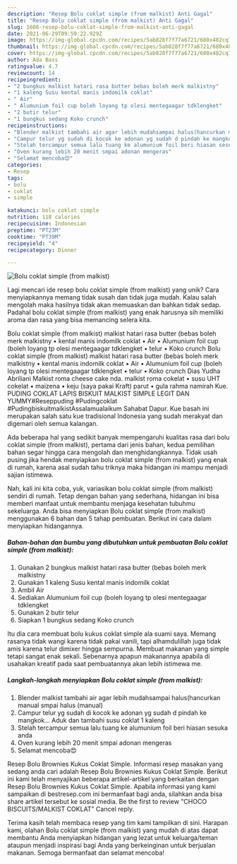 ```yaml
---
description: "Resep Bolu coklat simple (from malkist) Anti Gagal"
title: "Resep Bolu coklat simple (from malkist) Anti Gagal"
slug: 1606-resep-bolu-coklat-simple-from-malkist-anti-gagal
date: 2021-06-29T09:59:22.929Z
image: https://img-global.cpcdn.com/recipes/5ab828f7f77a6721/680x482cq70/bolu-coklat-simple-from-malkist-foto-resep-utama.jpg
thumbnail: https://img-global.cpcdn.com/recipes/5ab828f7f77a6721/680x482cq70/bolu-coklat-simple-from-malkist-foto-resep-utama.jpg
cover: https://img-global.cpcdn.com/recipes/5ab828f7f77a6721/680x482cq70/bolu-coklat-simple-from-malkist-foto-resep-utama.jpg
author: Ada Bass
ratingvalue: 4.7
reviewcount: 14
recipeingredient:
- "2 bungkus malkist hatari rasa butter bebas boleh merk malkistny"
- "1 kaleng Susu kental manis indomilk coklat"
- " Air"
- " Alumunium foil cup boleh loyang tp olesi mentegaagar tdklengket"
- "2 butir telur"
- "1 bungkus sedang Koko crunch"
recipeinstructions:
- "Blender malkist tambahi air agar lebih mudahsampai halus(hancurkan manual smpai halus (manual)"
- "Campur telur yg sudah di kocok ke adonan yg sudah d pindah ke mangkok... Aduk dan tambahi susu coklat 1 kaleng"
- "Stelah tercampur semua lalu tuang ke alumunium foil beri hiasan sesuka anda"
- "Oven kurang lebih 20 menit smpai adonan mengeras"
- "Selamat mencoba😍"
categories:
- Resep
tags:
- bolu
- coklat
- simple

katakunci: bolu coklat simple 
nutrition: 118 calories
recipecuisine: Indonesian
preptime: "PT23M"
cooktime: "PT39M"
recipeyield: "4"
recipecategory: Dinner

---
```



![Bolu coklat simple (from malkist)](https://img-global.cpcdn.com/recipes/5ab828f7f77a6721/680x482cq70/bolu-coklat-simple-from-malkist-foto-resep-utama.jpg)

Lagi mencari ide resep bolu coklat simple (from malkist) yang unik? Cara menyiapkannya memang tidak susah dan tidak juga mudah. Kalau salah mengolah maka hasilnya tidak akan memuaskan dan bahkan tidak sedap. Padahal bolu coklat simple (from malkist) yang enak harusnya sih memiliki aroma dan rasa yang bisa memancing selera kita.

Bolu coklat simple (from malkist) malkist hatari rasa butter (bebas boleh merk malkistny • kental manis indomilk coklat • Air • Alumunium foil cup (boleh loyang tp olesi mentegaagar tdklengket • telur • Koko crunch Bolu coklat simple (from malkist) malkist hatari rasa butter (bebas boleh merk malkistny • kental manis indomilk coklat • Air • Alumunium foil cup (boleh loyang tp olesi mentegaagar tdklengket • telur • Koko crunch Dias Yudha Abriliani Malkist roma cheese cake nda. malkist roma cokelat • susu UHT cokelat • maizena • keju (saya pakai Kraft) parut • gula rahma namirah Kue. PUDING COKLAT LAPIS BISKUIT MALKIST SIMPLE LEGIT DAN YUMMY#Reseppuding #Pudingcoklat #PudingbiskuitmalkistAssalamualaikum Sahabat Dapur. Kue basah ini merupakan salah satu kue tradisional Indonesia yang sudah merakyat dan digemari oleh semua kalangan.

Ada beberapa hal yang sedikit banyak mempengaruhi kualitas rasa dari bolu coklat simple (from malkist), pertama dari jenis bahan, kedua pemilihan bahan segar hingga cara mengolah dan menghidangkannya. Tidak usah pusing jika hendak menyiapkan bolu coklat simple (from malkist) yang enak di rumah, karena asal sudah tahu triknya maka hidangan ini mampu menjadi sajian istimewa.


Nah, kali ini kita coba, yuk, variasikan bolu coklat simple (from malkist) sendiri di rumah. Tetap dengan bahan yang sederhana, hidangan ini bisa memberi manfaat untuk membantu menjaga kesehatan tubuhmu sekeluarga. Anda bisa menyiapkan Bolu coklat simple (from malkist) menggunakan 6 bahan dan 5 tahap pembuatan. Berikut ini cara dalam menyiapkan hidangannya.

<!--inarticleads1-->

##### Bahan-bahan dan bumbu yang dibutuhkan untuk pembuatan Bolu coklat simple (from malkist):

1. Gunakan 2 bungkus malkist hatari rasa butter (bebas boleh merk malkistny
1. Gunakan 1 kaleng Susu kental manis indomilk coklat
1. Ambil  Air
1. Sediakan  Alumunium foil cup (boleh loyang tp olesi mentegaagar tdklengket
1. Gunakan 2 butir telur
1. Siapkan 1 bungkus sedang Koko crunch


Itu dia cara membuat bolu kukus coklat simple ala suami saya. Memang rasanya tidak wangi karena tidak pakai vanili, tapi alhamdulillah juga tidak amis karena telur dimixer hingga sempurna. Membuat makanan yang simple tetapi sangat enak sekali. Sebenarnya apapun makanannya apabila di usahakan kreatif pada saat pembuatannya akan lebih istimewa me. 

<!--inarticleads2-->

##### Langkah-langkah menyiapkan Bolu coklat simple (from malkist):

1. Blender malkist tambahi air agar lebih mudahsampai halus(hancurkan manual smpai halus (manual)
1. Campur telur yg sudah di kocok ke adonan yg sudah d pindah ke mangkok... Aduk dan tambahi susu coklat 1 kaleng
1. Stelah tercampur semua lalu tuang ke alumunium foil beri hiasan sesuka anda
1. Oven kurang lebih 20 menit smpai adonan mengeras
1. Selamat mencoba😍


Resep Bolu Brownies Kukus Coklat Simple. Informasi resep masakan yang sedang anda cari adalah Resep Bolu Brownies Kukus Coklat Simple. Berikut ini kami telah menyajikan beberapa artikel-artikel yang berkaitan dengan Resep Bolu Brownies Kukus Coklat Simple. Apabila informasi yang kami sampaikan di bestresep.com ini bermanfaat bagi anda, silahkan anda bisa share artikel tersebut ke sosial media. Be the first to review &#34;CHOCO BISCUITS/MALKIST COKLAT&#34; Cancel reply. 

Terima kasih telah membaca resep yang tim kami tampilkan di sini. Harapan kami, olahan Bolu coklat simple (from malkist) yang mudah di atas dapat membantu Anda menyiapkan hidangan yang lezat untuk keluarga/teman ataupun menjadi inspirasi bagi Anda yang berkeinginan untuk berjualan makanan. Semoga bermanfaat dan selamat mencoba!
